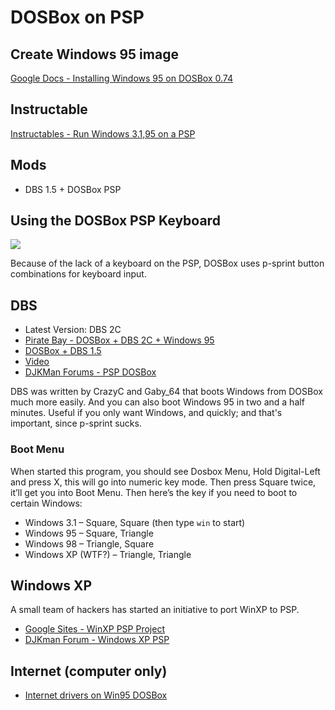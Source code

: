 # DOSBox on PSP

## Create Windows 95 image

[Google Docs - Installing Windows 95 on DOSBox 0.74](https://docs.google.com/document/d/1hvgFvAYjPG93h-Avun3sprvZX2GfkRhl4YJBT15FTx0/edit)

## Instructable

[Instructables - Run Windows 3.1,95 on a PSP](http://www.instructables.com/id/Run-Windows-3195-On-a-PSP/)

## Mods

* DBS 1.5 + DOSBox PSP

## Using the DOSBox PSP Keyboard

![](http://www.niwra.nl/psp/p-sprint-c/doc/images/keygroup1qwerty_black.gif)

Because of the lack of a keyboard on the PSP, DOSBox uses p-sprint button combinations for keyboard input.

## DBS

* Latest Version: DBS 2C
* [Pirate Bay - DOSBox + DBS 2C + Windows 95](http://thepiratebay.se/torrent/4260307/PSP_Windows_95_Preinstalled_Dosbox_DSB_Windows_on_PSP_)
* [DOSBox + DBS 1.5](http://www.mediafire.com/?opcdnldmdw1)
* [Video](http://www.youtube.com/watch?v=Yu9UtLb9YzA)
* [DJKMan Forums - PSP DOSBox](http://web.archive.org/web/20080722192738/http://djkman.freesmfhosting.com/index.php/board,9.0.html)

DBS was written by CrazyC and Gaby_64 that boots Windows from DOSBox much more easily. And you can also boot Windows 95 in two and a half minutes. Useful if you only want Windows, and quickly; and that's important, since p-sprint sucks.

### Boot Menu

When started this program, you should see Dosbox Menu, Hold Digital-Left and press X, this will go into numeric key mode. Then press Square twice, it’ll get you into Boot Menu. Then here’s the key if you need to boot to certain Windows:

* Windows 3.1 – Square, Square (then type `win` to start)
* Windows 95 – Square, Triangle
* Windows 98 – Triangle, Square
* Windows XP (WTF?) – Triangle, Triangle

## Windows XP

A small team of hackers has started an initiative to port WinXP to PSP.

* [Google Sites - WinXP PSP Project](https://sites.google.com/site/winxppspproject/)
* [DJKman Forum - Windows XP PSP](http://web.archive.org/web/20080722192725/http://djkman.freesmfhosting.com/index.php/board,21.0.html)

## Internet (computer only)

* [Internet drivers on Win95 DOSBox](http://home.arcor.de/h-a-l-9000/ne2kstuff/db_ne2000.html)
